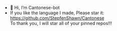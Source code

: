 - 👋 Hi, I’m Cantonese-bot
- If you like the language I made, Please star it:
https://github.com/StepfenShawn/Cantonese  
To thank you, I will star all of your pinned repos!!!
<!---
xjkun1/xjkun1 is a ✨ special ✨ repository because its `README.md` (this file) appears on your GitHub profile.
You can click the Preview link to take a look at your changes.
--->
